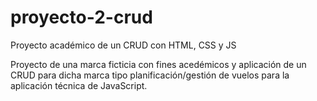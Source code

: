 # proyecto-2-crud
Proyecto académico de un CRUD con HTML, CSS y JS

Proyecto de una marca ficticia con fines acedémicos y aplicación de un CRUD para dicha marca tipo planificación/gestión de vuelos para la aplicación técnica de JavaScript.
